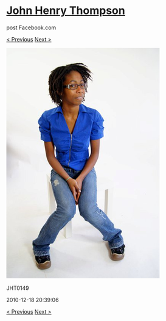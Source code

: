 # [John Henry Thompson](../README.md)
post Facebook.com

[< Previous](2010-12-18-25.md) [Next >](2010-12-18-27.md)

[![](../media/2010-12-18/Fam-2010-JHT0149.jpg)](../README.md)

JHT0149

2010-12-18 20:39:06

[< Previous](2010-12-18-25.md) [Next >](2010-12-18-27.md)